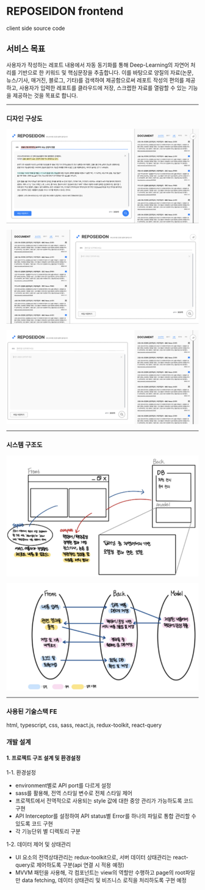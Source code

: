 # REPOSEIDON frontend

client side source code

## 서비스 목표

사용자가 작성하는 레포트 내용에서 자동 동기화를 통해 Deep-Learning의 자연어 처리를 기반으로 한 키워드 및 핵심문장을 추출합니다. 이를 바탕으로 양질의 자료(논문, 뉴스/기사, 매거진, 블로그, 기타)를 검색하여 제공함으로써 레포트 작성의 편의를 제공하고, 사용자가 입력한 레포트를 클라우드에 저장, 스크랩한 자료를 열람할 수 있는 기능을 제공하는 것을 목표로 합니다.

---

### 디자인 구상도

![design1](/src/assets/design/design1.png)

![design2](/src/assets/design/design2.png)

![design3](/src/assets/design/design3.png)

---

### 시스템 구조도

![structure1](/src/assets/design/structure1.png)

![structure2](/src/assets/design/structure2.png)

---

### 사용된 기술스택 FE

html, typescript, css, sass, react.js, redux-toolkit, react-query

### 개발 설계

#### 1. 프로젝트 구조 설계 및 환경설정

1-1. 환경설정

- environment별로 API port를 다르게 설정
- sass를 활용해, 전역 스타일 변수로 전체 스타일 제어
- 프로젝트에서 전역적으로 사용되는 style 값에 대한 중앙 관리가 가능하도록 코드 구현
- API Interceptor를 설정하여 API status별 Error를 하나의 파일로 통합 관리할 수 있도록 코드 구현
- 각 기능단위 별 디렉토리 구분

1-2. 데이터 제어 및 상태관리

- UI 요소의 전역상태관리는 redux-toolkit으로, 서버 데이터 상태관리는 react-query로 제어하도록 구분(api 연결 시 적용 예정)
- MVVM 패턴을 사용해, 각 컴포넌트는 view의 역할만 수행하고 page의 root파일만 data fetching, 데이터 상태관리 및 비즈니스 로직을 처리하도록 구현 예정
